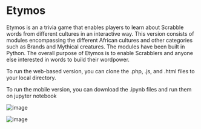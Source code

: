# Etymos
Etymos is an a trivia game that enables players to learn about Scrabble words from different cultures in an interactive way. This version consists of modules encompassing the different African cultures and other categories such as Brands and Mythical creatures. The modules have been built in Python. The overall purpose of Etymos is to enable Scrabblers and anyone else interested in words to build their wordpower.

To run the web-based version, you can clone the .php, .js, and .html files to your local directory. 

To run the mobile version, you can download the .ipynb files and run them on jupyter notebook

![image](https://user-images.githubusercontent.com/98692698/229195855-b56735f6-f70e-4083-8c9f-87823c01efb5.png)

![image](https://user-images.githubusercontent.com/98692698/229195949-69f7a4ed-ac66-4c9e-b7ef-1de7b645728b.png)

